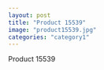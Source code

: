 ```yaml
---
layout: post
title: "Product 15539"
image: "product15539.jpg"
categories: "category1"
---
```

Product 15539

